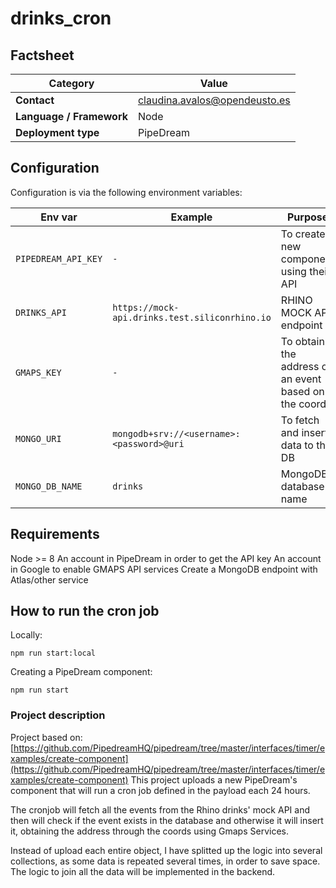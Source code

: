 # drinks_cron

## Factsheet

| **Category**              | **Value**                                 |
| ------------------------- | ---------------------------------------- |
| **Contact**               | claudina.avalos@opendeusto.es
| **Language / Framework**  | Node
| **Deployment type**       | PipeDream

## Configuration

Configuration is via the following environment variables:

| Env var      | Example      | Purpose                   |
| ------------ | ------------ | ------------------------- |
| `PIPEDREAM_API_KEY` | `-` | To create a new component using their API |
| `DRINKS_API` | `https://mock-api.drinks.test.siliconrhino.io` | RHINO MOCK API endpoint |
| `GMAPS_KEY` | `-` | To obtain the address of an event based on the coords
| `MONGO_URI` | `mongodb+srv://<username>:<password>@uri` | To fetch and insert data to the DB
| `MONGO_DB_NAME` | `drinks` | MongoDB database name


## Requirements
Node >= 8
An account in PipeDream in order to get the API key
An account in Google to enable GMAPS API services
Create a MongoDB endpoint with Atlas/other service

## How to run the cron job
Locally:
```
npm run start:local
```
Creating a PipeDream component:
```
npm run start
```

### Project description
Project based on: [https://github.com/PipedreamHQ/pipedream/tree/master/interfaces/timer/examples/create-component](https://github.com/PipedreamHQ/pipedream/tree/master/interfaces/timer/examples/create-component)
This project uploads a new PipeDream's component that will run a cron job defined
in the payload each 24 hours.

The cronjob will fetch all the events from the Rhino drinks' mock API and then will check
if the event exists in the database and otherwise it will insert it, obtaining the 
address through the coords using Gmaps Services.

Instead of upload each entire object, I have splitted up the logic into several collections,
as some data is repeated several times, in order to save space. The logic to join all the data
will be implemented in the backend.
